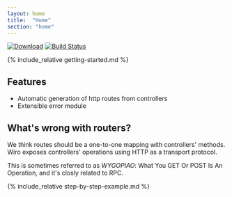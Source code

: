 ```yaml
---
layout: home
title:  "Home"
section: "home"
---
```


[![Download](https://api.bintray.com/packages/buildo/maven/wiro-http-server/images/download.svg)](https://bintray.com/buildo/maven/wiro-http-server/_latestVersion)
[![Build Status](https://drone.our.buildo.io/api/badges/buildo/wiro/status.svg)](https://drone.our.buildo.io/buildo/wiro)

<a name="getting-started"></a>

{% include_relative getting-started.md %}

## Features

- Automatic generation of http routes from controllers
- Extensible error module

## What's wrong with routers?

We think routes should be a one-to-one mapping with controllers' methods.
Wiro exposes controllers' operations using HTTP as a transport protocol.

This is sometimes referred to as *WYGOPIAO*: What You GET Or POST Is An Operation, and it's closly related to RPC.


{% include_relative step-by-step-example.md %}
